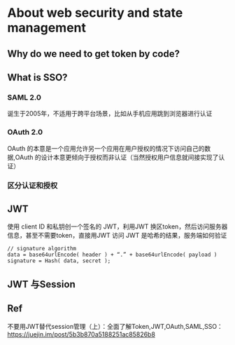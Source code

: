 # About web security and state management

## Why do we need to get token by code?

## What is SSO?
### SAML 2.0
诞生于2005年，不适用于跨平台场景，比如从手机应用跳到浏览器进行认证
### OAuth 2.0
OAuth 的本意是一个应用允许另一个应用在用户授权的情况下访问自己的数据,OAuth 的设计本意更倾向于授权而非认证（当然授权用户信息就间接实现了认证）
### 区分认证和授权

## JWT
使用 client ID 和私钥创一个签名的 JWT，利用JWT 换区token，然后访问服务器信息，甚至不需要token，直接用JWT 访问
JWT 是哈希的结果，服务端如何验证
```
// signature algorithm
data = base64urlEncode( header ) + “.” + base64urlEncode( payload )
signature = Hash( data, secret );
```

## JWT 与Session

## Ref
不要用JWT替代session管理（上）：全面了解Token,JWT,OAuth,SAML,SSO：https://juejin.im/post/5b3b870a5188251ac85826b8